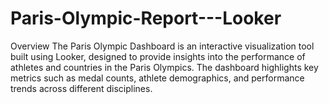 # Paris-Olympic-Report---Looker
Overview
The Paris Olympic Dashboard is an interactive visualization tool built using Looker, designed to provide insights into the performance of athletes and countries in the Paris Olympics. The dashboard highlights key metrics such as medal counts, athlete demographics, and performance trends across different disciplines.

